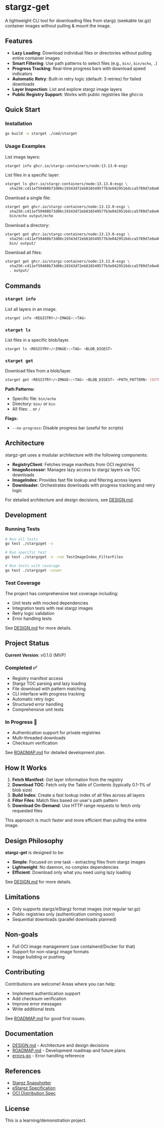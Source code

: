 # stargz-get

A lightweight CLI tool for downloading files from stargz (seekable tar.gz) container images without pulling & mount the image.

## Features

- **Lazy Loading**: Download individual files or directories without pulling entire container images
- **Smart Filtering**: Use path patterns to select files (e.g., `bin/`, `bin/echo`, `.`)
- **Progress Tracking**: Real-time progress bars with download speed indicators
- **Automatic Retry**: Built-in retry logic (default: 3 retries) for failed downloads
- **Layer Inspection**: List and explore stargz image layers
- **Public Registry Support**: Works with public registries like ghcr.io

## Quick Start

### Installation

```bash
go build -o starget ./cmd/starget
```

### Usage Examples

List image layers:
```bash
starget info ghcr.io/stargz-containers/node:13.13.0-esgz
```

List files in a specific layer:
```bash
starget ls ghcr.io/stargz-containers/node:13.13.0-esgz \
  sha256:c411ef59488b73d06c19343d72eb816549577b3e0429516dcca5789d7a9a4000
```

Download a single file:
```bash
starget get ghcr.io/stargz-containers/node:13.13.0-esgz \
  sha256:c411ef59488b73d06c19343d72eb816549577b3e0429516dcca5789d7a9a4000 \
  bin/echo output/echo
```

Download a directory:
```bash
starget get ghcr.io/stargz-containers/node:13.13.0-esgz \
  sha256:c411ef59488b73d06c19343d72eb816549577b3e0429516dcca5789d7a9a4000 \
  bin/ output/
```

Download all files:
```bash
starget get ghcr.io/stargz-containers/node:13.13.0-esgz \
  sha256:c411ef59488b73d06c19343d72eb816549577b3e0429516dcca5789d7a9a4000 \
  . output/
```

## Commands

### `starget info`

List all layers in an image.

```bash
starget info <REGISTRY>/<IMAGE>:<TAG>
```

### `starget ls`

List files in a specific blob/layer.

```bash
starget ls <REGISTRY>/<IMAGE>:<TAG> <BLOB_DIGEST>
```

### `starget get`

Download files from a blob/layer.

```bash
starget get <REGISTRY>/<IMAGE>:<TAG> <BLOB_DIGEST> <PATH_PATTERN> [OUTPUT_DIR]
```

**Path Patterns:**
- Specific file: `bin/echo`
- Directory: `bin/` or `bin`
- All files: `.` or `/`

**Flags:**
- `--no-progress`: Disable progress bar (useful for scripts)

## Architecture

stargz-get uses a modular architecture with the following components:

- **RegistryClient**: Fetches image manifests from OCI registries
- **ImageAccessor**: Manages lazy access to stargz layers via TOC downloads
- **ImageIndex**: Provides fast file lookup and filtering across layers
- **Downloader**: Orchestrates downloads with progress tracking and retry logic

For detailed architecture and design decisions, see [DESIGN.md](DESIGN.md).

## Development

### Running Tests

```bash
# Run all tests
go test ./stargzget -v

# Run specific test
go test ./stargzget -v -run TestImageIndex_FilterFiles

# Run tests with coverage
go test ./stargzget -cover
```

### Test Coverage

The project has comprehensive test coverage including:
- Unit tests with mocked dependencies
- Integration tests with real stargz images
- Retry logic validation
- Error handling tests

See [DESIGN.md](DESIGN.md#testing-strategy) for more details.

## Project Status

**Current Version**: v0.1.0 (MVP)

### Completed ✅
- Registry manifest access
- Stargz TOC parsing and lazy loading
- File download with pattern matching
- CLI interface with progress tracking
- Automatic retry logic
- Structured error handling
- Comprehensive unit tests

### In Progress 🚧
- Authentication support for private registries
- Multi-threaded downloads
- Checksum verification

See [ROADMAP.md](ROADMAP.md) for detailed development plan.

## How It Works

1. **Fetch Manifest**: Get layer information from the registry
2. **Download TOC**: Fetch only the Table of Contents (typically 0.1-1% of blob size)
3. **Build Index**: Create a fast lookup index of all files across all layers
4. **Filter Files**: Match files based on user's path pattern
5. **Download On-Demand**: Use HTTP range requests to fetch only requested files

This approach is much faster and more efficient than pulling the entire image.

## Design Philosophy

**stargz-get** is designed to be:
- **Simple**: Focused on one task - extracting files from stargz images
- **Lightweight**: No daemon, no complex dependencies
- **Efficient**: Download only what you need using lazy loading

See [DESIGN.md](DESIGN.md#design-philosophy) for more details.

## Limitations

- Only supports stargz/eStargz format images (not regular tar.gz)
- Public registries only (authentication coming soon)
- Sequential downloads (parallel downloads planned)

## Non-goals

- Full OCI image management (use containerd/Docker for that)
- Support for non-stargz image formats
- Image building or pushing

## Contributing

Contributions are welcome! Areas where you can help:
- Implement authentication support
- Add checksum verification
- Improve error messages
- Write additional tests

See [ROADMAP.md](ROADMAP.md#contributing) for good first issues.

## Documentation

- [DESIGN.md](DESIGN.md) - Architecture and design decisions
- [ROADMAP.md](ROADMAP.md) - Development roadmap and future plans
- [errors.go](stargzget/errors.go) - Error handling reference

## References

- [Stargz Snapshotter](https://github.com/containerd/stargz-snapshotter)
- [eStargz Specification](https://github.com/containerd/stargz-snapshotter/blob/main/docs/estargz.md)
- [OCI Distribution Spec](https://github.com/opencontainers/distribution-spec)

## License

This is a learning/demonstration project.
